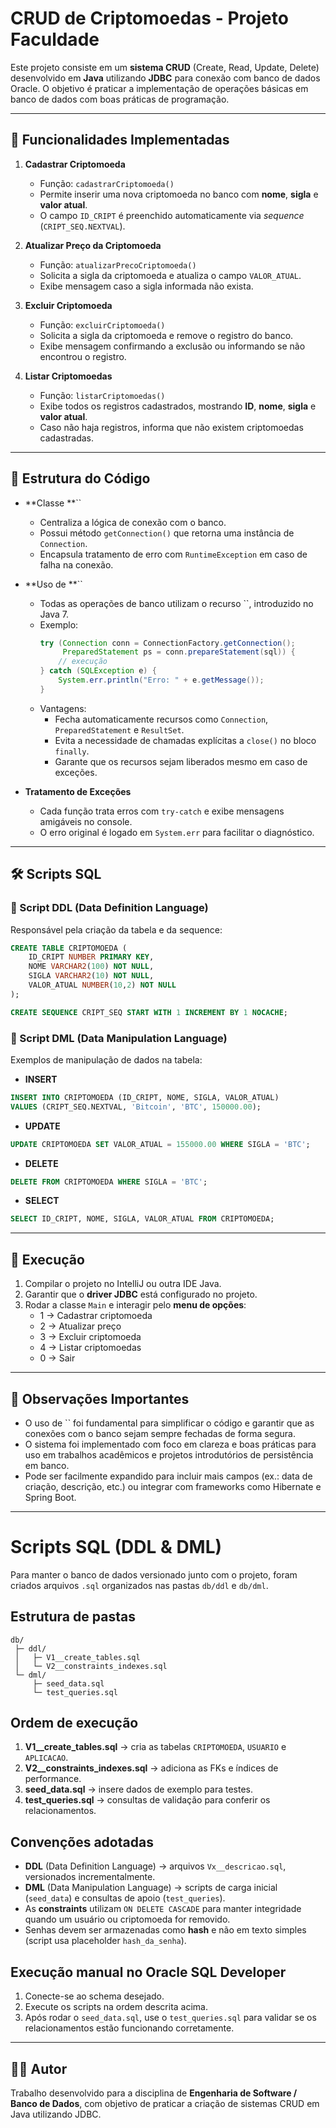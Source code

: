# CRUD de Criptomoedas - Projeto Faculdade

Este projeto consiste em um **sistema CRUD** (Create, Read, Update, Delete) desenvolvido em **Java** utilizando **JDBC** para conexão com banco de dados Oracle. O objetivo é praticar a implementação de operações básicas em banco de dados com boas práticas de programação.

---

## 📌 Funcionalidades Implementadas

1. **Cadastrar Criptomoeda**

   - Função: `cadastrarCriptomoeda()`
   - Permite inserir uma nova criptomoeda no banco com **nome**, **sigla** e **valor atual**.
   - O campo `ID_CRIPT` é preenchido automaticamente via *sequence* (`CRIPT_SEQ.NEXTVAL`).

2. **Atualizar Preço da Criptomoeda**

   - Função: `atualizarPrecoCriptomoeda()`
   - Solicita a sigla da criptomoeda e atualiza o campo `VALOR_ATUAL`.
   - Exibe mensagem caso a sigla informada não exista.

3. **Excluir Criptomoeda**

   - Função: `excluirCriptomoeda()`
   - Solicita a sigla da criptomoeda e remove o registro do banco.
   - Exibe mensagem confirmando a exclusão ou informando se não encontrou o registro.

4. **Listar Criptomoedas**

   - Função: `listarCriptomoedas()`
   - Exibe todos os registros cadastrados, mostrando **ID**, **nome**, **sigla** e **valor atual**.
   - Caso não haja registros, informa que não existem criptomoedas cadastradas.

---

## 🔑 Estrutura do Código

- **Classe **``

  - Centraliza a lógica de conexão com o banco.
  - Possui método `getConnection()` que retorna uma instância de `Connection`.
  - Encapsula tratamento de erro com `RuntimeException` em caso de falha na conexão.

- **Uso de **``

  - Todas as operações de banco utilizam o recurso ``, introduzido no Java 7.
  - Exemplo:
    ```java
    try (Connection conn = ConnectionFactory.getConnection();
         PreparedStatement ps = conn.prepareStatement(sql)) {
        // execução
    } catch (SQLException e) {
        System.err.println("Erro: " + e.getMessage());
    }
    ```
  - Vantagens:
    - Fecha automaticamente recursos como `Connection`, `PreparedStatement` e `ResultSet`.
    - Evita a necessidade de chamadas explícitas a `close()` no bloco `finally`.
    - Garante que os recursos sejam liberados mesmo em caso de exceções.

- **Tratamento de Exceções**

  - Cada função trata erros com `try-catch` e exibe mensagens amigáveis no console.
  - O erro original é logado em `System.err` para facilitar o diagnóstico.

---

## 🛠️ Scripts SQL

### 📂 Script DDL (Data Definition Language)

Responsável pela criação da tabela e da sequence:

```sql
CREATE TABLE CRIPTOMOEDA (
    ID_CRIPT NUMBER PRIMARY KEY,
    NOME VARCHAR2(100) NOT NULL,
    SIGLA VARCHAR2(10) NOT NULL,
    VALOR_ATUAL NUMBER(10,2) NOT NULL
);

CREATE SEQUENCE CRIPT_SEQ START WITH 1 INCREMENT BY 1 NOCACHE;
```

### 📂 Script DML (Data Manipulation Language)

Exemplos de manipulação de dados na tabela:

- **INSERT**

```sql
INSERT INTO CRIPTOMOEDA (ID_CRIPT, NOME, SIGLA, VALOR_ATUAL)
VALUES (CRIPT_SEQ.NEXTVAL, 'Bitcoin', 'BTC', 150000.00);
```

- **UPDATE**

```sql
UPDATE CRIPTOMOEDA SET VALOR_ATUAL = 155000.00 WHERE SIGLA = 'BTC';
```

- **DELETE**

```sql
DELETE FROM CRIPTOMOEDA WHERE SIGLA = 'BTC';
```

- **SELECT**

```sql
SELECT ID_CRIPT, NOME, SIGLA, VALOR_ATUAL FROM CRIPTOMOEDA;
```

---

## 🚀 Execução

1. Compilar o projeto no IntelliJ ou outra IDE Java.
2. Garantir que o **driver JDBC** está configurado no projeto.
3. Rodar a classe `Main` e interagir pelo **menu de opções**:
   - 1 → Cadastrar criptomoeda
   - 2 → Atualizar preço
   - 3 → Excluir criptomoeda
   - 4 → Listar criptomoedas
   - 0 → Sair

---

## 📖 Observações Importantes

- O uso de `` foi fundamental para simplificar o código e garantir que as conexões com o banco sejam sempre fechadas de forma segura.
- O sistema foi implementado com foco em clareza e boas práticas para uso em trabalhos acadêmicos e projetos introdutórios de persistência em banco.
- Pode ser facilmente expandido para incluir mais campos (ex.: data de criação, descrição, etc.) ou integrar com frameworks como Hibernate e Spring Boot.

---

# Scripts SQL (DDL & DML)

Para manter o banco de dados versionado junto com o projeto, foram criados arquivos `.sql` organizados nas pastas `db/ddl` e `db/dml`.

## Estrutura de pastas
```
db/
 ├─ ddl/
 │   ├─ V1__create_tables.sql
 │   └─ V2__constraints_indexes.sql
 └─ dml/
     ├─ seed_data.sql
     └─ test_queries.sql
```

## Ordem de execução
1. **V1__create_tables.sql** → cria as tabelas `CRIPTOMOEDA`, `USUARIO` e `APLICACAO`.  
2. **V2__constraints_indexes.sql** → adiciona as FKs e índices de performance.  
3. **seed_data.sql** → insere dados de exemplo para testes.  
4. **test_queries.sql** → consultas de validação para conferir os relacionamentos.

## Convenções adotadas
- **DDL** (Data Definition Language) → arquivos `Vx__descricao.sql`, versionados incrementalmente.  
- **DML** (Data Manipulation Language) → scripts de carga inicial (`seed_data`) e consultas de apoio (`test_queries`).  
- As **constraints** utilizam `ON DELETE CASCADE` para manter integridade quando um usuário ou criptomoeda for removido.  
- Senhas devem ser armazenadas como **hash** e não em texto simples (script usa placeholder `hash_da_senha`).

## Execução manual no Oracle SQL Developer
1. Conecte-se ao schema desejado.  
2. Execute os scripts na ordem descrita acima.  
3. Após rodar o `seed_data.sql`, use o `test_queries.sql` para validar se os relacionamentos estão funcionando corretamente.  

---

## 👨‍💻 Autor

Trabalho desenvolvido para a disciplina de **Engenharia de Software / Banco de Dados**, com objetivo de praticar a criação de sistemas CRUD em Java utilizando JDBC.

